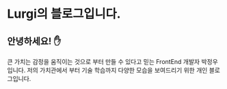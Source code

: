 # Lurgi의 블로그입니다.

## 안녕하세요! ✋

큰 가치는 감정을 움직이는 것으로 부터 만들 수 있다고 믿는 FrontEnd 개발자 박정우 입니다.
저의 가치관에서 부터 기술 학습까지 다양한 모습을 보여드리기 위한 개인 블로그입니다.
